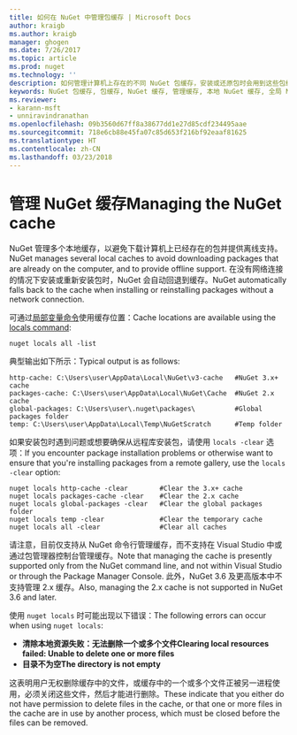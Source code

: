 ```yaml
---
title: 如何在 NuGet 中管理包缓存 | Microsoft Docs
author: kraigb
ms.author: kraigb
manager: ghogen
ms.date: 7/26/2017
ms.topic: article
ms.prod: nuget
ms.technology: ''
description: 如何管理计算机上存在的不同 NuGet 包缓存，安装或还原包时会用到这些包缓存。
keywords: NuGet 包缓存, 包缓存, NuGet 缓存, 管理缓存, 本地 NuGet 缓存, 全局 NuGet 缓存, NuGet 局部变量命令, 清除缓存
ms.reviewer:
- karann-msft
- unniravindranathan
ms.openlocfilehash: 09b3560d67ff8a38677dd1e27d85cdf234495aae
ms.sourcegitcommit: 718e6cb88e45fa07c85d653f216bf92eaaf81625
ms.translationtype: HT
ms.contentlocale: zh-CN
ms.lasthandoff: 03/23/2018
---
```

# <a name="managing-the-nuget-cache"></a><span data-ttu-id="14222-104">管理 NuGet 缓存</span><span class="sxs-lookup"><span data-stu-id="14222-104">Managing the NuGet cache</span></span>

<span data-ttu-id="14222-105">NuGet 管理多个本地缓存，以避免下载计算机上已经存在的包并提供离线支持。</span><span class="sxs-lookup"><span data-stu-id="14222-105">NuGet manages several local caches to avoid downloading packages that are already on the computer, and to provide offline support.</span></span> <span data-ttu-id="14222-106">在没有网络连接的情况下安装或重新安装包时，NuGet 会自动回退到缓存。</span><span class="sxs-lookup"><span data-stu-id="14222-106">NuGet automatically falls back to the cache when installing or reinstalling packages without a network connection.</span></span>

<span data-ttu-id="14222-107">可通过[局部变量命令](../tools/cli-ref-locals.md)使用缓存位置：</span><span class="sxs-lookup"><span data-stu-id="14222-107">Cache locations are available using the [locals command](../tools/cli-ref-locals.md):</span></span>

```cli
nuget locals all -list
```

<span data-ttu-id="14222-108">典型输出如下所示：</span><span class="sxs-lookup"><span data-stu-id="14222-108">Typical output is as follows:</span></span>

```output
http-cache: C:\Users\user\AppData\Local\NuGet\v3-cache   #NuGet 3.x+ cache
packages-cache: C:\Users\user\AppData\Local\NuGet\Cache  #NuGet 2.x cache
global-packages: C:\Users\user\.nuget\packages\          #Global packages folder
temp: C:\Users\user\AppData\Local\Temp\NuGetScratch      #Temp folder
```

<span data-ttu-id="14222-109">如果安装包时遇到问题或想要确保从远程库安装包，请使用 `locals -clear` 选项：</span><span class="sxs-lookup"><span data-stu-id="14222-109">If you encounter package installation problems or otherwise want to ensure that you're installing packages from a remote gallery, use the `locals -clear` option:</span></span>

```cli
nuget locals http-cache -clear        #Clear the 3.x+ cache
nuget locals packages-cache -clear    #Clear the 2.x cache
nuget locals global-packages -clear   #Clear the global packages folder
nuget locals temp -clear              #Clear the temporary cache
nuget locals all -clear               #Clear all caches
```

<span data-ttu-id="14222-110">请注意，目前仅支持从 NuGet 命令行管理缓存，而不支持在 Visual Studio 中或通过包管理器控制台管理缓存。</span><span class="sxs-lookup"><span data-stu-id="14222-110">Note that managing the cache is presently supported only from the NuGet command line, and not within Visual Studio or through the Package Manager Console.</span></span> <span data-ttu-id="14222-111">此外，NuGet 3.6 及更高版本中不支持管理 2.x 缓存。</span><span class="sxs-lookup"><span data-stu-id="14222-111">Also, managing the 2.x cache is not supported in NuGet 3.6 and later.</span></span>

<span data-ttu-id="14222-112">使用 `nuget locals` 时可能出现以下错误：</span><span class="sxs-lookup"><span data-stu-id="14222-112">The following errors can occur when using `nuget locals`:</span></span>

- <span data-ttu-id="14222-113">**清除本地资源失败：无法删除一个或多个文件**</span><span class="sxs-lookup"><span data-stu-id="14222-113">**Clearing local resources failed: Unable to delete one or more files**</span></span>
- <span data-ttu-id="14222-114">**目录不为空**</span><span class="sxs-lookup"><span data-stu-id="14222-114">**The directory is not empty**</span></span>

<span data-ttu-id="14222-115">这表明用户无权删除缓存中的文件，或缓存中的一个或多个文件正被另一进程使用，必须关闭这些文件，然后才能进行删除。</span><span class="sxs-lookup"><span data-stu-id="14222-115">These indicate that you either do not have permission to delete files in the cache, or that one or more files in the cache are in use by another process, which must be closed before the files can be removed.</span></span>
